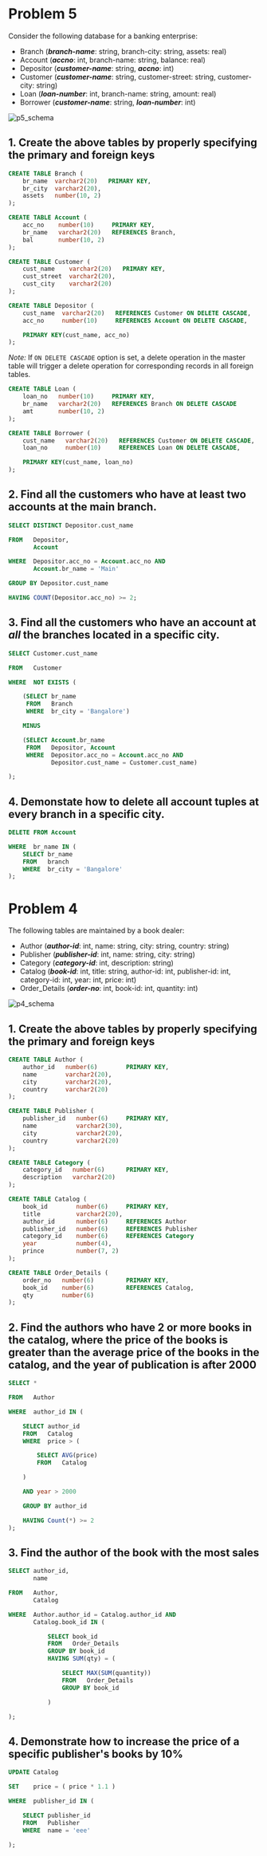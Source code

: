 # Problem 5

Consider the following database for a banking enterprise:

* Branch (***branch-name***: string, branch-city: string, assets: real)
* Account (***accno***: int, branch-name: string, balance: real)
* Depositor (***customer-name***: string, ***accno***: int)
* Customer (***customer-name***: string, customer-street: string, customer-city: string)
* Loan (***loan-number***: int, branch-name: string, amount: real)
* Borrower (***customer-name***: string, ***loan-number***: int)

![p5_schema](./p5_schema.jpeg)

## 1. Create the above tables by properly specifying the primary and foreign keys

```sql
CREATE TABLE Branch (
    br_name  varchar2(20)   PRIMARY KEY,
    br_city  varchar2(20),
    assets   number(10, 2)
);
```

```sql
CREATE TABLE Account (
    acc_no    number(10)     PRIMARY KEY,
    br_name   varchar2(20)   REFERENCES Branch,
    bal       number(10, 2)
);
```

```sql
CREATE TABLE Customer (
    cust_name    varchar2(20)   PRIMARY KEY,
    cust_street  varchar2(20),
    cust_city    varchar2(20)
);
```

```sql
CREATE TABLE Depositor (
    cust_name  varchar2(20)   REFERENCES Customer ON DELETE CASCADE,
    acc_no     number(10)     REFERENCES Account ON DELETE CASCADE,

    PRIMARY KEY(cust_name, acc_no)
);
```

*Note:* If `ON DELETE CASCADE` option is set, a delete operation in the master table will trigger a delete operation for corresponding records in all foreign tables.

```sql
CREATE TABLE Loan (
    loan_no   number(10)     PRIMARY KEY,
    br_name   varchar2(20)   REFERENCES Branch ON DELETE CASCADE
    amt       number(10, 2)
);
```

```sql
CREATE TABLE Borrower (
    cust_name   varchar2(20)   REFERENCES Customer ON DELETE CASCADE,
    loan_no     number(10)     REFERENCES Loan ON DELETE CASCADE,

    PRIMARY KEY(cust_name, loan_no)
);
```

## 2. Find all the customers who have at least two accounts at the main branch.

```sql
SELECT DISTINCT Depositor.cust_name

FROM   Depositor,
       Account

WHERE  Depositor.acc_no = Account.acc_no AND
       Account.br_name = 'Main'

GROUP BY Depositor.cust_name

HAVING COUNT(Depositor.acc_no) >= 2;  
```

## 3. Find all the customers who have an account at *all* the branches located in a specific city.

```sql
SELECT Customer.cust_name

FROM   Customer

WHERE  NOT EXISTS (

    (SELECT br_name
     FROM   Branch
     WHERE  br_city = 'Bangalore')

    MINUS

    (SELECT Account.br_name
     FROM   Depositor, Account
     WHERE  Depositor.acc_no = Account.acc_no AND
            Depositor.cust_name = Customer.cust_name)

);  
```

## 4. Demonstate how to delete all account tuples at every branch in a specific city.

```sql
DELETE FROM Account

WHERE  br_name IN (
    SELECT br_name
    FROM   branch
    WHERE  br_city = 'Bangalore'
);  
```

# Problem 4

The following tables are maintained by a book dealer:

* Author (***author-id***: int, name: string, city: string, country: string)
* Publisher (***publisher-id***: int, name: string, city: string)
* Category (***category-id***: int, description: string)
* Catalog (***book-id***: int, title: string, author-id: int, publisher-id: int, category-id: int, year: int, price: int)
* Order\_Details (***order-no***: int, book-id: int, quantity: int)

![p4_schema](./p4_schema.jpeg)

## 1. Create the above tables by properly specifying the primary and foreign keys

```sql
CREATE TABLE Author (
    author_id   number(6)        PRIMARY KEY,
    name        varchar2(20),
    city        varchar2(20),
    country     varchar2(20)
);
```

```sql
CREATE TABLE Publisher (
    publisher_id   number(6)     PRIMARY KEY,
    name           varchar2(30),
    city           varchar2(20),
    country        varchar2(20)
);
```

```sql
CREATE TABLE Category (
    category_id   number(6)      PRIMARY KEY,
    description   varchar2(20)
);
```

```sql
CREATE TABLE Catalog (
    book_id        number(6)     PRIMARY KEY,
    title          varchar2(20),
    author_id      number(6)     REFERENCES Author
    publisher_id   number(6)     REFERENCES Publisher
    category_id    number(6)     REFERENCES Category
    year           number(4),
    prince         number(7, 2)
);
```

```sql
CREATE TABLE Order_Details (
    order_no   number(6)         PRIMARY KEY,
    book_id    number(6)         REFERENCES Catalog,
    qty        number(6)
);
```

## 2. Find the authors who have 2 or more books in the catalog, where the price of the books is greater than the average price of the books in the catalog, and the year of publication is after 2000

```sql
SELECT *

FROM   Author

WHERE  author_id IN (

    SELECT author_id
    FROM   Catalog
    WHERE  price > (

        SELECT AVG(price)
        FROM   Catalog

    )

    AND year > 2000

    GROUP BY author_id

    HAVING Count(*) >= 2
);  
```

## 3. Find the author of the book with the most sales

```sql
SELECT author_id,
       name

FROM   Author,
       Catalog

WHERE  Author.author_id = Catalog.author_id AND
       Catalog.book_id IN (

           SELECT book_id
           FROM   Order_Details
           GROUP BY book_id
           HAVING SUM(qty) = (

               SELECT MAX(SUM(quantity))
               FROM   Order_Details
               GROUP BY book_id

           )

);  
```

## 4. Demonstrate how to increase the price of a specific publisher's books by 10%

```sql
UPDATE Catalog

SET    price = ( price * 1.1 )

WHERE  publisher_id IN (

    SELECT publisher_id
    FROM   Publisher
    WHERE  name = 'eee'
    
);  
```